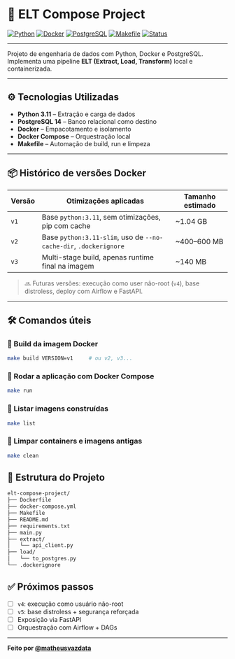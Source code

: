 # 🐳 ELT Compose Project

[![Python](https://img.shields.io/badge/Python-3.11-blue?logo=python)](https://www.python.org/)
[![Docker](https://img.shields.io/badge/Docker-Engine-blue?logo=docker)](https://www.docker.com/)
[![PostgreSQL](https://img.shields.io/badge/PostgreSQL-14-blue?logo=postgresql)](https://www.postgresql.org/)
[![Makefile](https://img.shields.io/badge/Makefile-Automation-blue?logo=gnu)](https://www.gnu.org/software/make/)
[![Status](https://img.shields.io/badge/status-Em%20Desenvolvimento-yellow)](#)

---

Projeto de engenharia de dados com Python, Docker e PostgreSQL.  
Implementa uma pipeline **ELT (Extract, Load, Transform)** local e containerizada.

---

## ⚙️ Tecnologias Utilizadas

- **Python 3.11** – Extração e carga de dados
- **PostgreSQL 14** – Banco relacional como destino
- **Docker** – Empacotamento e isolamento
- **Docker Compose** – Orquestração local
- **Makefile** – Automação de build, run e limpeza

---

## 📦 Histórico de versões Docker

| Versão | Otimizações aplicadas                                      | Tamanho estimado |
|--------|-------------------------------------------------------------|------------------|
| `v1`   | Base `python:3.11`, sem otimizações, pip com cache          | ~1.04 GB         |
| `v2`   | Base `python:3.11-slim`, uso de `--no-cache-dir`, `.dockerignore` | ~400–600 MB      |
| `v3`   | Multi-stage build, apenas runtime final na imagem           | ~140 MB          |

> 🔜 Futuras versões: execução como user não-root (`v4`), base distroless, deploy com Airflow e FastAPI.

---

## 🛠️ Comandos úteis

### 🔧 Build da imagem Docker
```bash
make build VERSION=v1     # ou v2, v3...
````

### 🚀 Rodar a aplicação com Docker Compose

```bash
make run
```

### 📜 Listar imagens construídas

```bash
make list
```

### 🧼 Limpar containers e imagens antigas

```bash
make clean
```

## 📂 Estrutura do Projeto

```bash
elt-compose-project/
├── Dockerfile
├── docker-compose.yml
├── Makefile
├── README.md
├── requirements.txt
├── main.py
├── extract/
│   └── api_client.py
├── load/
│   └── to_postgres.py
└── .dockerignore
```

## ✅ Próximos passos

* [ ] `v4`: execução como usuário não-root
* [ ] `v5`: base distroless + segurança reforçada
* [ ] Exposição via FastAPI
* [ ] Orquestração com Airflow + DAGs

---

**Feito por [@matheusvazdata](https://github.com/matheusvazdata)**